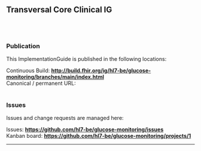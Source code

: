 Transversal Core Clinical IG
---

<br> </br>
###
### Publication
This ImplementationGuide is published in the following locations:

Continuous Build: __http://build.fhir.org/ig/hl7-be/glucose-monitoring/branches/main/index.html__  
Canonical / permanent URL: 
<br> </br>

### Issues
Issues and change requests are managed here:  

Issues:  __https://github.com/hl7-be/glucose-monitoring/issues__  
Kanban board:  __https://github.com/hl7-be/glucose-monitoring/projects/1__  



---
